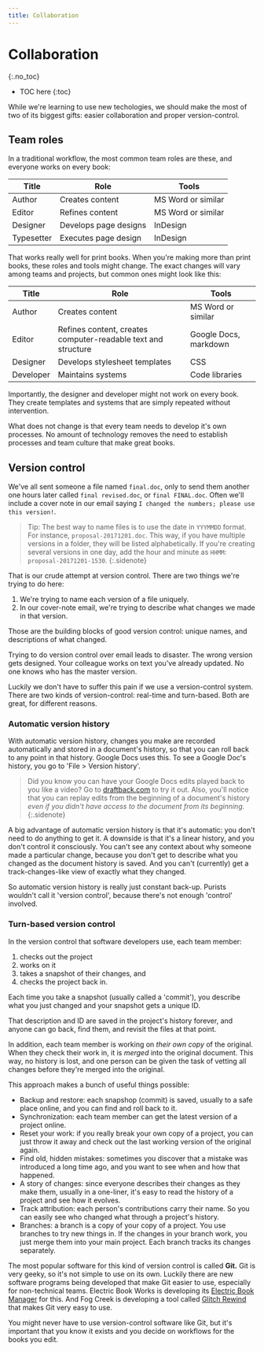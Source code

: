 ```yaml
---
title: Collaboration
---
```


# Collaboration
{:.no_toc}

* TOC here
{:toc}

While we're learning to use new techologies, we should make the most of two of its biggest gifts: easier collaboration and proper version-control.

## Team roles

In a traditional workflow, the most common team roles are these, and everyone works on every book:

|   Title    |          Role         |       Tools        |
|------------|-----------------------|--------------------|
| Author     | Creates content       | MS Word or similar |
| Editor     | Refines content       | MS Word or similar |
| Designer   | Develops page designs | InDesign           |
| Typesetter | Executes page design  | InDesign           |

That works really well for print books. When you're making more than print books, these roles and tools might change. The exact changes will vary among teams and projects, but common ones might look like this:

|   Title   |                              Role                             |         Tools         |
|-----------|---------------------------------------------------------------|-----------------------|
| Author    | Creates content                                               | MS Word or similar    |
| Editor    | Refines content, creates computer-readable text and structure | Google Docs, markdown |
| Designer  | Develops stylesheet templates                                 | CSS                   |
| Developer | Maintains systems                                             | Code libraries        |

Importantly, the designer and developer might not work on every book. They create templates and systems that are simply repeated without intervention.

What does not change is that every team needs to develop it's own processes. No amount of technology removes the need to establish processes and team culture that make great books.

## Version control

We've all sent someone a file named `final.doc`, only to send them another one hours later called `final revised.doc`, or `final FINAL.doc`. Often we'll include a cover note in our email saying `I changed the numbers; please use this version!`.

> Tip: The best way to name files is to use the date in `YYYMMDD` format. For instance, `proposal-20171201.doc`. This way, if you have multiple versions in a folder, they will be listed alphabetically. If you're creating several versions in one day, add the hour and minute as `HHMM`: `proposal-20171201-1530`.
{:.sidenote}

That is our crude attempt at version control. There are two things we're trying to do here:

1. We're trying to name each version of a file uniquely.
2. In our cover-note email, we're trying to describe what changes we made in that version.

Those are the building blocks of good version control: unique names, and descriptions of what changed.

Trying to do version control over email leads to disaster. The wrong version gets designed. Your colleague works on text you've already updated. No one knows who has the master version.

Luckily we don't have to suffer this pain if we use a version-control system. There are two kinds of version-control: real-time and turn-based. Both are great, for different reasons.

### Automatic version history

With automatic version history, changes you make are recorded automatically and stored in a document's history, so that you can roll back to any point in that history. Google Docs uses this. To see a Google Doc's history, you go to 'File > Version history'.

> Did you know you can have your Google Docs edits played back to you like a video? Go to [draftback.com](http://draftback.com/) to try it out. Also, you'll notice that you can replay edits from the beginning of a document's history *even if you didn't have access to the document from its beginning.*
{:.sidenote}

A big advantage of automatic version history is that it's automatic: you don't need to do anything to get it. A downside is that it's a linear history, and you don't control it consciously. You can't see any context about why someone made a particular change, because you don't get to describe what you changed as the document history is saved. And you can't (currently) get a track-changes-like view of exactly what they changed.

So automatic version history is really just constant back-up. Purists wouldn't call it 'version control', because there's not enough 'control' involved.

### Turn-based version control

In the version control that software developers use, each team member:

1. checks out the project
2. works on it
3. takes a snapshot of their changes, and
4. checks the project back in.

Each time you take a snapshot (usually called a 'commit'), you describe what you just changed and your snapshot gets a unique ID.

That description and ID are saved in the project's history forever, and anyone can go back, find them, and revisit the files at that point.

In addition, each team member is working on *their own copy* of the original. When they check their work in, it is *merged* into the original document. This way, no history is lost, and one person can be given the task of vetting all changes before they're merged into the original.

This approach makes a bunch of useful things possible:

- Backup and restore: each snapshop (commit) is saved, usually to a safe place online, and you can find and roll back to it.
- Synchronization: each team member can get the latest version of a project online.
- Reset your work: if you really break your own copy of a project, you can just throw it away and check out the last working version of the original again.
- Find old, hidden mistakes: sometimes you discover that a mistake was introduced a long time ago, and you want to see when and how that happened.
- A story of changes: since everyone describes their changes as they make them, usually in a one-liner, it's easy to read the history of a project and see how it evolves.
- Track attribution: each person's contributions carry their name. So you can easily see who changed what through a project's history.
- Branches: a branch is a copy of your copy of a project. You use branches to try new things in. If the changes in your branch work, you just merge them into your main project. Each branch tracks its changes separately.

The most popular software for this kind of version control is called **Git.** Git is very geeky, so it's not simple to use on its own. Luckily there are new software programs being developed that make Git easier to use, especially for non-technical teams. Electric Book Works is developing its [Electric Book Manager](https://electricbookworks.github.io/electric-book-gui/) for this. And Fog Creek is developing a tool called [Glitch Rewind](https://medium.com/glitch/reinventing-version-control-with-glitch-rewind-914c350da442) that makes Git very easy to use.

You might never have to use version-control software like Git, but it's important that you know it exists and you decide on workflows for the books you edit.
